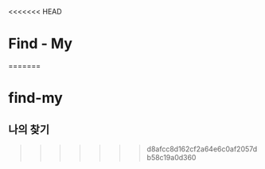 <<<<<<< HEAD
# Find - My
=======
# find-my
## 나의 찾기
>>>>>>> d8afcc8d162cf2a64e6c0af2057db58c19a0d360
